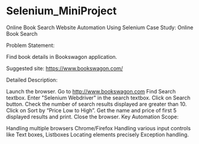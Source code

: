 # Selenium_MiniProject
Online Book Search Website Automation Using Selenium
Case Study: Online Book Search

Problem Statement:

Find book details in Bookswagon application.

Suggested site: https://www.bookswagon.com/

Detailed Description:

Launch the browser.
Go to http://www.bookswagon.com
Find Search textbox.
Enter "Selenium Webdriver" in the search textbox.
Click on Search button.
Check the number of search results displayed are greater than 10.
Click on Sort by “Price Low to High”.
Get the name and price of first 5 displayed results and print.
Close the browser.
Key Automation Scope:

Handling multiple browsers Chrome/Firefox
Handling various input controls like Text boxes, Listboxes
Locating elements precisely
Exception handling.
